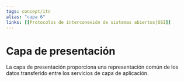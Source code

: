 ```yaml
---
tags: concept/itn
alias: "capa 6"
links: [[Protocolos de interconexión de sistemas abiertos|OSI]]
---
```


# Capa de presentación

La capa de presentación proporciona una representación común de los datos transferido entre los servicios de capa de aplicación.
